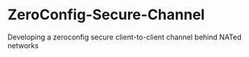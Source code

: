 # ZeroConfig-Secure-Channel
Developing a zeroconfig secure client-to-client channel behind NATed networks
